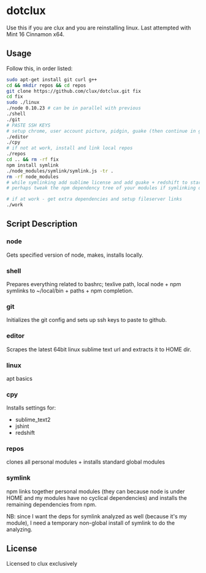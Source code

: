 # dotclux
Use this if you are clux and you are reinstalling linux.
Last attempted with Mint 16 Cinnamon x64.

## Usage
Follow this, in order listed:

```bash
sudo apt-get install git curl g++
cd && mkdir repos && cd repos
git clone https://github.com/clux/dotclux.git fix
cd fix
sudo ./linux
./node 0.10.23 # can be in parallel with previous
./shell
./git
# PASTE SSH KEYS
# setup chrome, user account picture, pidgin, guake (then continue in guake)
./editor
./cpy
# if not at work, install and link local repos
./repos
cd .. && rm -rf fix
npm install symlink
./node_modules/symlink/symlink.js -tr .
rm -rf node_modules
# while symlinking add sublime license and add guake + redshift to startup apps
# perhaps tweak the npm dependency tree of your modules if symlinking did something silly

# if at work - get extra dependencies and setup fileserver links
./work
```

## Script Description
### node
Gets specified version of node, makes, installs locally.

### shell
Prepares everything related to bashrc; texlive path, local node + npm symlinks to ~/local/bin + paths + npm completion.

### git
Initializes the git config and sets up ssh keys to paste to github.

### editor
Scrapes the latest 64bit linux sublime text url and extracts it to HOME dir.

### linux
apt basics

### cpy
Installs settings for:

- sublime_text2
- jshint
- redshift

### repos
clones all personal modules + installs standard global modules

### symlink
npm links together personal modules (they can because node is under HOME and my modules have no cyclical dependencies) and installs the remaining dependencies from npm.

NB: since I want the deps for symlink analyzed as well (because it's my module), I need a temporary non-global install of symlink to do the analyzing.

## License
Licensed to clux exclusively
